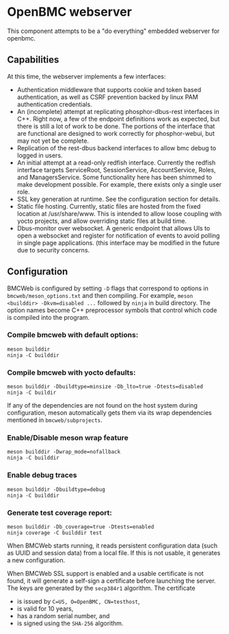 # OpenBMC webserver #

This component attempts to be a "do everything" embedded webserver for openbmc.


## Capabilities ##
At this time, the webserver implements a few interfaces:
+ Authentication middleware that supports cookie and token based authentication, as well as CSRF prevention backed by linux PAM authentication credentials.
+ An (incomplete) attempt at replicating phosphor-dbus-rest interfaces in C++.  Right now, a few of the endpoint definitions work as expected, but there is still a lot of work to be done.  The portions of the interface that are functional are designed to work correctly for phosphor-webui, but may not yet be complete.
+ Replication of the rest-dbus backend interfaces to allow bmc debug to logged in users.
+ An initial attempt at a read-only redfish interface.  Currently the redfish interface targets ServiceRoot, SessionService, AccountService, Roles, and ManagersService.  Some functionality here has been shimmed to make development possible.  For example, there exists only a single user role.
+ SSL key generation at runtime.  See the configuration section for details.
+ Static file hosting.  Currently, static files are hosted from the fixed location at /usr/share/www.  This is intended to allow loose coupling with yocto projects, and allow overriding static files at build time.
+ Dbus-monitor over websocket.  A generic endpoint that allows UIs to open a websocket and register for notification of events to avoid polling in single page applications.  (this interface may be modified in the future due to security concerns.

## Configuration

BMCWeb is configured by setting `-D` flags that correspond to options
in `bmcweb/meson_options.txt` and then compiling.  For example, `meson
<builddir> -Dkvm=disabled ...` followed by `ninja` in build directory.
The option names become C++ preprocessor symbols that control which code
is compiled into the program.

### Compile bmcweb with default options:
```ascii
meson builddir
ninja -C builddir
```
### Compile bmcweb with yocto defaults:
```ascii
meson builddir -Dbuildtype=minsize -Db_lto=true -Dtests=disabled
ninja -C buildir
```
If any of the dependencies are not found on the host system during
configuration, meson automatically gets them via its wrap dependencies
mentioned in `bmcweb/subprojects`.

### Enable/Disable meson wrap feature
```ascii
meson builddir -Dwrap_mode=nofallback
ninja -C builddir
```
### Enable debug traces
```ascii
meson builddir -Dbuildtype=debug
ninja -C builddir
```
### Generate test coverage report:
```ascii
meson builddir -Db_coverage=true -Dtests=enabled
ninja coverage -C builddir test
```
When BMCWeb starts running, it reads persistent configuration data
(such as UUID and session data) from a local file.  If this is not
usable, it generates a new configuration.

When BMCWeb SSL support is enabled and a usable certificate is not
found, it will generate a self-sign a certificate before launching the
server.  The keys are generated by the `secp384r1` algorithm.  The
certificate
 - is issued by `C=US, O=OpenBMC, CN=testhost`,
 - is valid for 10 years,
 - has a random serial number, and
 - is signed using the `SHA-256` algorithm.

